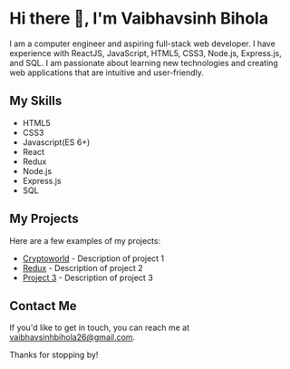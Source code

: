 # Hi there 👋, I'm Vaibhavsinh Bihola

I am a computer engineer and aspiring full-stack web developer. I have experience with ReactJS, JavaScript, HTML5, CSS3, Node.js, Express.js, and SQL. I am passionate about learning new technologies and creating web applications that are intuitive and user-friendly.

## My Skills

- HTML5
- CSS3
- Javascript(ES 6+)
- React
- Redux 
- Node.js
- Express.js
- SQL

## My Projects

Here are a few examples of my projects:

- [Cryptoworld]() - Description of project 1
- [Redux](link-to-project-2) - Description of project 2
- [Project 3](link-to-project-3) - Description of project 3

## Contact Me

If you'd like to get in touch, you can reach me at [vaibhavsinhbihola26@gmail.com](mailto:vaibhavsinhbihola26@gmail.com).

Thanks for stopping by!
